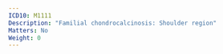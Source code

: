 ```yaml
---
ICD10: M1111
Description: "Familial chondrocalcinosis: Shoulder region"
Matters: No
Weight: 0
---
```

